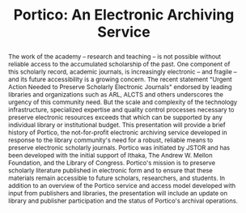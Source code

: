 ---
abstract: The work of the academy – research and teaching – is not possible without
  reliable access to the accumulated scholarship of the past. One component of this
  scholarly record, academic journals, is increasingly electronic – and fragile –
  and its future accessibility is a growing concern. The recent statement "Urgent
  Action Needed to Preserve Scholarly Electronic Journals" endorsed by leading libraries
  and organizations such as ARL, ALCTS and others underscores the urgency of this
  community need. But the scale and complexity of the technology infrastructure, specialized
  expertise and quality control processes necessary to preserve electronic resources
  exceeds that which can be supported by any individual library or institutional budget.
  This presentation will provide a brief history of Portico, the not-for-profit electronic
  archiving service developed in response to the library community's need for a robust,
  reliable means to preserve electronic scholarly journals. Portico was initiated
  by JSTOR and has been developed with the initial support of Ithaka, The Andrew W.
  Mellon Foundation, and the Library of Congress. Portico's mission is to preserve
  scholarly literature published in electronic form and to ensure that these materials
  remain accessible to future scholars, researchers, and students. In addition to
  an overview of the Portico service and access model developed with input from publishers
  and libraries, the presentation will include an update on library and publisher
  participation and the status of Portico's archival operations.
creators:
- Eileen Fenton
date: null
document_url: https://services.phaidra.univie.ac.at/api/object/o:294559/download
grand_parent: iPRES
institutions: []
keywords:
- ithaca
landing_page_url: https://phaidra.univie.ac.at/o:294559
language: eng
layout: publication
license: CC BY-SA 3.0 AT
notes_url: null
parent: iPRES 2006
publication_type: presentation
size: 236689
slides_url: null
source_name: iPRES
stream_url: null
title: 'Portico: An Electronic Archiving Service'
year: 2006
---